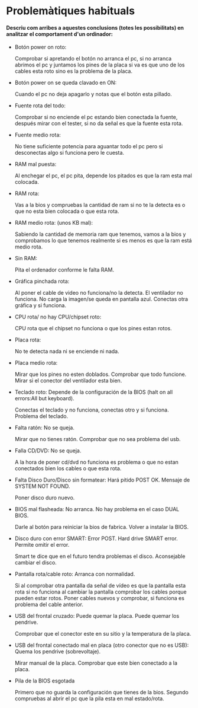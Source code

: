 # Problemàtiques habituals
#### Descriu com arribes a aquestes conclusions (totes les possibilitats) en analitzar el comportament d'un ordinador:

- Botón power on roto:

    Comprobar si apretando el botón no arranca el pc, si no arranca abrimos el pc y juntamos los pines de la placa si va es     que uno de los cables esta roto sino es la problema de la placa.

- Botón power on se queda clavado en ON:
 
    Cuando el pc no deja apagarlo y notas que el botón esta pillado.

- Fuente rota del todo:

    Comprobar si no enciende el pc estando bien conectada la fuente, después mirar con el tester, si no da señal es que la       fuente esta rota.

- Fuente medio rota:

    No tiene suficiente potencia para aguantar todo el pc pero si desconectas algo si funciona pero le cuesta.

- RAM mal puesta:

    Al enchegar el pc, el pc pita, depende los pitados es que la ram esta mal colocada. 

- RAM rota:

    Vas a la bios y compruebas la cantidad de ram si no te la detecta es o que no esta bien colocada o que esta rota.

- RAM medio rota: (unos KB mal):

    Sabiendo la cantidad de memoria ram que tenemos, vamos a la bios y comprobamos lo que tenemos realmente si es menos es       que la ram está medio rota.

- Sin RAM:

    Pita el ordenador conforme le falta RAM. 

- Gráfica pinchada rota:

    Al poner el cable de video no funciona/no la detecta. El ventilador no funciona. No carga la imagen/se queda en pantalla     azul. Conectas otra gráfica y si funciona.

- CPU rota/ no hay CPU/chipset roto:

    CPU rota que el chipset no funciona o que los pines estan rotos.

- Placa rota:

    No te detecta nada ni se enciende ni nada.

- Placa medio rota:

    Mirar que los pines no esten doblados.
    Comprobar que todo funcione.
    Mirar si el conector del ventilador esta bien.
    

- Teclado roto: Depende de la configuración de la BIOS (halt on all errors:All but keyboard).

    Conectas el teclado y no funciona, conectas otro y si funciona. Problema del teclado.

- Falta ratón: No se queja.

    Mirar que no tienes ratón.
    Comprobar que no sea problema del usb.

- Falla CD/DVD: No se queja.

    A la hora de poner cd/dvd no funciona es problema o que no estan conectados bien los cables o que esta rota.

- Falta Disco Duro/Disco sin formatear: Hará pitido POST OK. Mensaje de SYSTEM NOT FOUND.
 
    Poner disco duro nuevo.

- BIOS mal flasheada: No arranca. No hay problema en el caso DUAL BIOS.

    Darle al botón para reiniciar la bios de fabrica. 
    Volver a instalar la BIOS.

- Disco duro con error SMART: Error POST. Hard drive SMART error. Permite omitir el error.

    Smart te dice que en el futuro tendra problemas el disco. 
    Aconsejable cambiar el disco.

- Pantalla rota/cable roto: Arranca con normalidad.

    Si al comprobar otra pantalla da señal de vídeo es que la pantalla esta rota si no funciona al cambiar la pantalla           comprobar los cables porque pueden estar rotos. Poner cables nuevos y comprobar, si funciona es problema del cable           anterior.  


- USB del frontal cruzado: Puede quemar la placa. Puede quemar los pendrive.  
    
    Comprobar que el conector este en su sitio y la temperatura de la placa.        

- USB del frontal conectado mal en placa (otro conector que no es USB): Quema los pendrive (sobrevoltaje).

    Mirar manual de la placa.
    Comprobar que este bien conectado a la placa.

- Pila de la BIOS esgotada

    Primero que no guarda la configuración que tienes de la bios. 
    Segundo compruebas al abrir el pc que la pila esta en mal estado/rota.
